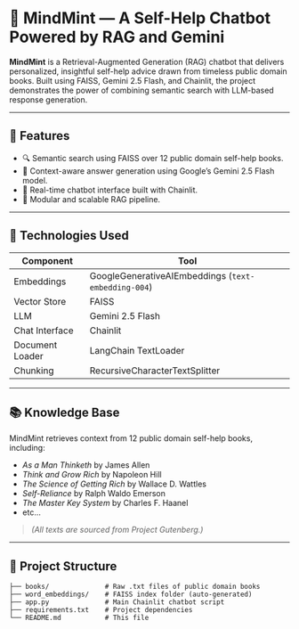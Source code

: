 # 🌿 MindMint — A Self-Help Chatbot Powered by RAG and Gemini

**MindMint** is a Retrieval-Augmented Generation (RAG) chatbot that delivers personalized, insightful self-help advice drawn from timeless public domain books. Built using FAISS, Gemini 2.5 Flash, and Chainlit, the project demonstrates the power of combining semantic search with LLM-based response generation.

---

## 🚀 Features

- 🔍 Semantic search using FAISS over 12 public domain self-help books.
- 🤖 Context-aware answer generation using Google’s Gemini 2.5 Flash model.
- 💬 Real-time chatbot interface built with Chainlit.
- 🧩 Modular and scalable RAG pipeline.

---

## 🧠 Technologies Used

| Component | Tool |
|----------|------|
| Embeddings | GoogleGenerativeAIEmbeddings (`text-embedding-004`) |
| Vector Store | FAISS |
| LLM | Gemini 2.5 Flash |
| Chat Interface | Chainlit |
| Document Loader | LangChain TextLoader |
| Chunking | RecursiveCharacterTextSplitter |

---

## 📚 Knowledge Base

MindMint retrieves context from 12 public domain self-help books, including:
- *As a Man Thinketh* by James Allen  
- *Think and Grow Rich* by Napoleon Hill  
- *The Science of Getting Rich* by Wallace D. Wattles  
- *Self-Reliance* by Ralph Waldo Emerson  
- *The Master Key System* by Charles F. Haanel
- etc...
> *(All texts are sourced from Project Gutenberg.)*

---

## 📂 Project Structure
```
├── books/              # Raw .txt files of public domain books
├── word_embeddings/    # FAISS index folder (auto-generated)
├── app.py              # Main Chainlit chatbot script
├── requirements.txt    # Project dependencies
└── README.md           # This file
```
